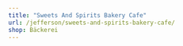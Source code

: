 ```yaml
---
title: "Sweets And Spirits Bakery Cafe"
url: /jefferson/sweets-and-spirits-bakery-cafe/
shop: Bäckerei
---
```

